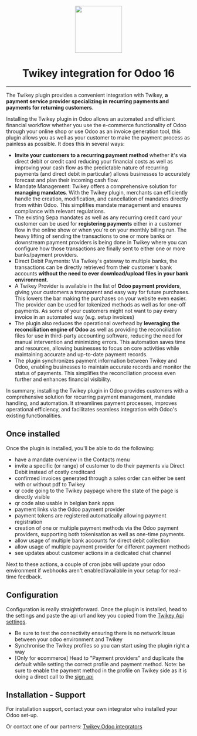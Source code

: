 <p align="center">
  <img src="https://cdn.twikey.net/img/v2/partners/odoo-twikey.png" width="128" height="128"/>
</p>
<h1 align="center">Twikey integration for Odoo 16</h1>

* * *

The Twikey plugin provides a convenient integration with Twikey, **a payment service provider specializing in recurring payments and payments for returning customers**.

Installing the Twikey plugin in Odoo allows an automated and efficient financial workflow whether you use the e-commerce functionality of Odoo through your online shop or use Odoo as an invoice generation tool, this plugin allows you as well as your customer to make the payment process as painless as possible. It does this in several ways:

*   **Invite your customers to a recurring payment method** whether it's via direct debit or credit card reducing your financial costs as well as improving your cash flow as the predictable nature of recurring payments (and direct debit in particular) allows businesses to accurately forecast and plan their incoming cash flow.
*   Mandate Management: Twikey offers a comprehensive solution for **managing mandates**. With the Twikey plugin, merchants can efficiently handle the creation, modification, and cancellation of mandates directly from within Odoo. This simplifies mandate management and ensures compliance with relevant regulations.
*   The existing Sepa mandates as well as any recurring credit card your customer can be used for **registering payments** either in a customer flow in the online show or when you're on your monthly billing run. The heavy lifting of sending the transactions to one or more banks or downstream payment providers is being done in Twikey where you can configure how those transactions are finally sent to either one or more banks/payment providers.
*   Direct Debit Payments: Via Twikey's gateway to multiple banks, the transactions can be directly retrieved from their customer's bank accounts **without the need to ever download/upload files in your bank environment**.
*   A Twikey Provider is available in the list of **Odoo payment providers**, giving your customers a transparent and easy way for future purchases. This lowers the bar making the purchases on your website even easier. The provider can be used for tokenized methods as well as for one-off payments. As some of your customers might not want to pay every invoice in an automated way (e.g. setup invoices)
*   The plugin also reduces the operational overhead by **leveraging the reconciliation engine of Odoo** as well as providing the reconciliation files for use in third-party accounting software, reducing the need for manual intervention and minimizing errors. This automation saves time and resources, allowing businesses to focus on core activities while maintaining accurate and up-to-date payment records.
*   The plugin synchronizes payment information between Twikey and Odoo, enabling businesses to maintain accurate records and monitor the status of payments. This simplifies the reconciliation process even further and enhances financial visibility.

In summary, installing the Twikey plugin in Odoo provides customers with a comprehensive solution for recurring payment management, mandate handling, and automation. It streamlines payment processes, improves operational efficiency, and facilitates seamless integration with Odoo's existing functionalities.

Once installed
--------------

Once the plugin is installed, you'll be able to do the following:

*   have a mandate overview in the Contacts menu
*   invite a specific (or range) of customer to do their payments via Direct Debit instead of costly creditcard
*   confirmed invoices generated through a sales order can either be sent with or without pdf to Twikey
*   qr code going to the Twikey paypage where the state of the page is directly visible
*   qr code also usable in belgian bank apps
*   payment links via the Odoo payment provider
*   payment tokens are registered automatically allowing payment registration
*   creation of one or multiple payment methods via the Odoo payment providers, supporting both tokenisation as well as one-time payments.
*   allow usage of multiple bank accounts for direct debit collection
*   allow usage of multiple payment provider for different payment methods
*   see updates about customer actions in a dedicated chat channel

Next to these actions, a couple of cron jobs will update your odoo environment if webhooks aren't enabled/available in your setup for real-time feedback.

Configuration
-------------

Configuration is really straightforward. Once the plugin is installed, head to the settings and paste the api url and key you copied from the [Twikey Api settings](https://www.twikey.com/r/admin/#/c/settings/api).

*   Be sure to test the connectivity ensuring there is no network issue between your odoo environment and Twikey
*   Synchronise the Twikey profiles so you can start using the plugin right a way
*   \[Only for ecommerce\] Head to "Payment providers" and duplicate the default while setting the correct profile and payment method. Note: be sure to enable the payment method in the profile on Twikey side as it is doing a direct call to the [sign api](//www.twikey.com/api/#sign-a-mandate)

Installation - Support
----------------------

For installation support, contact your own integrator who installed your Odoo set-up.

Or contact one of our partners: [Twikey Odoo integrators](https://www.twikey.com/partner/odoo.html)
